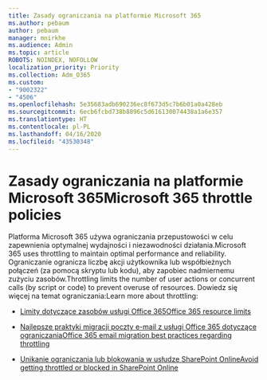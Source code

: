 ```yaml
---
title: Zasady ograniczania na platformie Microsoft 365
ms.author: pebaum
author: pebaum
manager: mnirkhe
ms.audience: Admin
ms.topic: article
ROBOTS: NOINDEX, NOFOLLOW
localization_priority: Priority
ms.collection: Adm_O365
ms.custom:
- "9002322"
- "4506"
ms.openlocfilehash: 5e35683adb690236ec8f673d5c7b6b01a0a428eb
ms.sourcegitcommit: 6ecb6fcbd738b8896c5d616130074438a1a6e357
ms.translationtype: HT
ms.contentlocale: pl-PL
ms.lasthandoff: 04/16/2020
ms.locfileid: "43530348"
---
```

# <a name="microsoft-365-throttle-policies"></a><span data-ttu-id="f02a6-102">Zasady ograniczania na platformie Microsoft 365</span><span class="sxs-lookup"><span data-stu-id="f02a6-102">Microsoft 365 throttle policies</span></span>

<span data-ttu-id="f02a6-103">Platforma Microsoft 365 używa ograniczania przepustowości w celu zapewnienia optymalnej wydajności i niezawodności działania.</span><span class="sxs-lookup"><span data-stu-id="f02a6-103">Microsoft 365 uses throttling to maintain optimal performance and reliability.</span></span> <span data-ttu-id="f02a6-104">Ograniczanie ogranicza liczbę akcji użytkownika lub współbieżnych połączeń (za pomocą skryptu lub kodu), aby zapobiec nadmiernemu zużyciu zasobów.</span><span class="sxs-lookup"><span data-stu-id="f02a6-104">Throttling limits the number of user actions or concurrent calls (by script or code) to prevent overuse of resources.</span></span> <span data-ttu-id="f02a6-105">Dowiedz się więcej na temat ograniczania:</span><span class="sxs-lookup"><span data-stu-id="f02a6-105">Learn more about throttling:</span></span>

- [<span data-ttu-id="f02a6-106">Limity dotyczące zasobów usługi Office 365</span><span class="sxs-lookup"><span data-stu-id="f02a6-106">Office 365 resource limits</span></span>](https://docs.microsoft.com/office365/Enterprise/office-365-resource-limits)

- [<span data-ttu-id="f02a6-107">Najlepsze praktyki migracji poczty e-mail z usługi Office 365 dotyczące ograniczania</span><span class="sxs-lookup"><span data-stu-id="f02a6-107">Office 365 email migration best practices regarding throttling</span></span>](https://docs.microsoft.com/exchange/mailbox-migration/office-365-migration-best-practices#office-365-throttling)

- [<span data-ttu-id="f02a6-108">Unikanie ograniczania lub blokowania w usłudze SharePoint Online</span><span class="sxs-lookup"><span data-stu-id="f02a6-108">Avoid getting throttled or blocked in SharePoint Online</span></span>](https://docs.microsoft.com/sharepoint/dev/general-development/how-to-avoid-getting-throttled-or-blocked-in-sharepoint-online)
